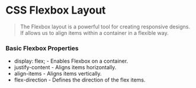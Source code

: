# CSS Flexbox Layout
> The Flexbox layout is a powerful tool for creating responsive designs. If allows us to align items within a container in a flexible way.

### Basic Flexbox Properties
- display: flex; - Enables Flexbox on a container.
- justify-content - Aligns items horizontally.
- align-items - Aligns items vertically.
- flex-direction - Defines the direction of the flex items.
